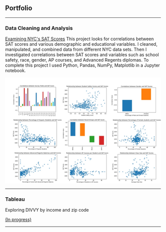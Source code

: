 ## Portfolio

---

### Data Cleaning and Analysis

<a href="https://github.com/dlhaar/NYC-SAT/blob/main/NYC-SAT.ipynb" target="_blank">Examining NYC's SAT Scores</a>
This project looks for correlations between SAT scores and various demographic and educational variables. I cleaned, manipulated, and combined data from different NYC data sets. Then I investigated correlations between SAT scores and variables such as school safety, race, gender, AP courses, and Advanced Regents diplomas. To complete this project I used Python, Pandas, NumPy, Matplotlib in a Jupyter notebook.


<img src="images/NYC-thumbnail.png?raw=true"/>

---

### Tableau
Exploring DIVVY by income and zip code
<p><a href="https://public.tableau.com/views/divvy-income/Sheet2?:language=en&:display_count=y&publish=yes&:origin=viz_share_link" target="_blank">(In progress)</a></p>

---
